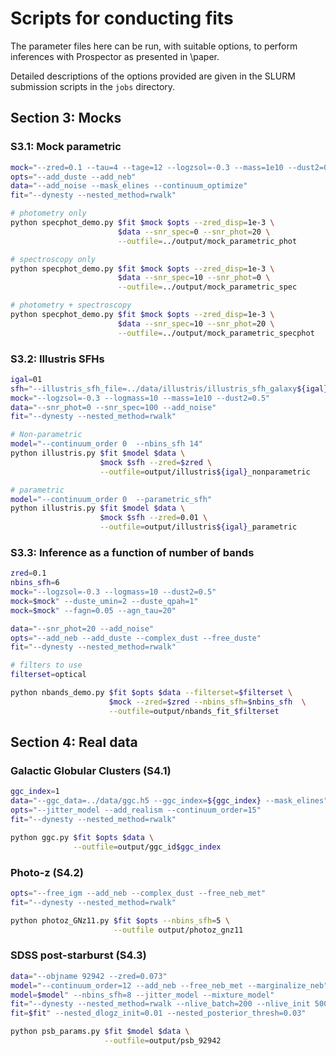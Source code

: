 # Scripts for conducting fits

The parameter files here can be run, with suitable options, to perform
inferences with Prospector as presented in \paper\.

Detailed descriptions of the options provided are given in the SLURM submission
scripts in the `jobs` directory.

## Section 3: Mocks

### S3.1: Mock parametric

```sh
mock="--zred=0.1 --tau=4 --tage=12 --logzsol=-0.3 --mass=1e10 --dust2=0.3"
opts="--add_duste --add_neb"
data="--add_noise --mask_elines --continuum_optimize"
fit="--dynesty --nested_method=rwalk"

# photometry only
python specphot_demo.py $fit $mock $opts --zred_disp=1e-3 \
                        $data --snr_spec=0 --snr_phot=20 \
                        --outfile=../output/mock_parametric_phot

# spectroscopy only
python specphot_demo.py $fit $mock $opts --zred_disp=1e-3 \
                        $data --snr_spec=10 --snr_phot=0 \
                        --outfile=../output/mock_parametric_spec

# photometry + spectroscopy
python specphot_demo.py $fit $mock $opts --zred_disp=1e-3 \
                        $data --snr_spec=10 --snr_phot=20 \
                        --outfile=../output/mock_parametric_specphot
```

### S3.2: Illustris SFHs

```sh
igal=01
sfh="--illustris_sfh_file=../data/illustris/illustris_sfh_galaxy${igal}.dat"
mock="--logzsol=-0.3 --logmass=10 --mass=1e10 --dust2=0.5"
data="--snr_phot=0 --snr_spec=100 --add_noise"
fit="--dynesty --nested_method=rwalk"

# Non-parametric
model="--continuum_order 0  --nbins_sfh 14"
python illustris.py $fit $model $data \
                    $mock $sfh --zred=$zred \
                    --outfile=output/illustris${igal}_nonparametric

# parametric
model="--continuum_order 0  --parametric_sfh"
python illustris.py $fit $model $data \
                    $mock $sfh --zred=0.01 \
                    --outfile=output/illustris${igal}_parametric
```

### S3.3: Inference as a function of number of bands

```sh
zred=0.1
nbins_sfh=6
mock="--logzsol=-0.3 --logmass=10 --dust2=0.5"
mock=$mock" --duste_umin=2 --duste_qpah=1"
mock=$mock" --fagn=0.05 --agn_tau=20"

data="--snr_phot=20 --add_noise"
opts="--add_neb --add_duste --complex_dust --free_duste"
fit="--dynesty --nested_method=rwalk"

# filters to use
filterset=optical

python nbands_demo.py $fit $opts $data --filterset=$filterset \
                      $mock --zred=$zred --nbins_sfh=$nbins_sfh  \
                      --outfile=output/nbands_fit_$filterset
```

## Section 4: Real data

### Galactic Globular Clusters (S4.1)

```sh
ggc_index=1
data="--ggc_data=../data/ggc.h5 --ggc_index=${ggc_index} --mask_elines"
opts="--jitter_model --add_realism --continuum_order=15"
fit="--dynesty --nested_method=rwalk"

python ggc.py $fit $opts $data \
              --outfile=output/ggc_id$ggc_index
```

### Photo-z (S4.2)

```sh
opts="--free_igm --add_neb --complex_dust --free_neb_met"
fit="--dynesty --nested_method=rwalk"

python photoz_GNz11.py $fit $opts --nbins_sfh=5 \
                       --outfile output/photoz_gnz11
```

### SDSS post-starburst (S4.3)

```sh
data="--objname 92942 --zred=0.073"
model="--continuum_order=12 --add_neb --free_neb_met --marginalize_neb"
model=$model" --nbins_sfh=8 --jitter_model --mixture_model"
fit="--dynesty --nested_method=rwalk --nlive_batch=200 --nlive_init 500"
fit=$fit" --nested_dlogz_init=0.01 --nested_posterior_thresh=0.03"

python psb_params.py $fit $model $data \
                     --outfile=output/psb_92942
```
